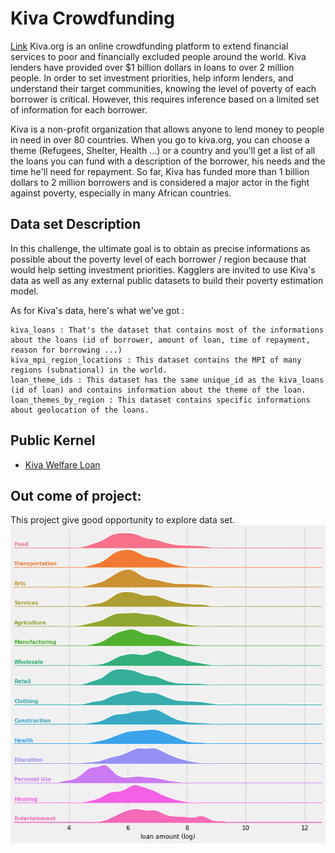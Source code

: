 # Kiva Crowdfunding
[Link](https://www.kaggle.com/kiva/data-science-for-good-kiva-crowdfunding) 
Kiva.org is an online crowdfunding platform to extend financial services to poor and financially excluded people around the world. Kiva lenders have provided over $1 billion dollars in loans to over 2 million people. In order to set investment priorities, help inform lenders, and understand their target communities, knowing the level of poverty of each borrower is critical. However, this requires inference based on a limited set of information for each borrower. 

Kiva is a non-profit organization that allows anyone to lend money to people in need in over 80 countries. When you go to kiva.org, you can choose a theme (Refugees, Shelter, Health ...) or a country and you'll get a list of all the loans you can fund with a description of the borrower, his needs and the time he'll need for repayment. So far, Kiva has funded more than 1 billion dollars to 2 million borrowers and is considered a major actor in the fight against poverty, especially in many African countries.

## Data set Description
In this challenge, the ultimate goal is to obtain as precise informations as possible about the poverty level of each borrower / region because that would help setting investment priorities. Kagglers are invited to use Kiva's data as well as any external public datasets to build their poverty estimation model.

As for Kiva's data, here's what we've got :

    kiva_loans : That's the dataset that contains most of the informations about the loans (id of borrower, amount of loan, time of repayment, reason for borrowing ...)
    kiva_mpi_region_locations : This dataset contains the MPI of many regions (subnational) in the world.
    loan_theme_ids : This dataset has the same unique_id as the kiva_loans (id of loan) and contains information about the theme of the loan.
    loan_themes_by_region : This dataset contains specific informations about geolocation of the loans.


## Public Kernel
* [Kiva Welfare Loan](https://www.kaggle.com/sudhirnl7/kiva-welfare-loan/notebook)

## Out come of project:
This project give good opportunity to explore data set.
![Loan amount usage in diffirent sector](joy.png)
